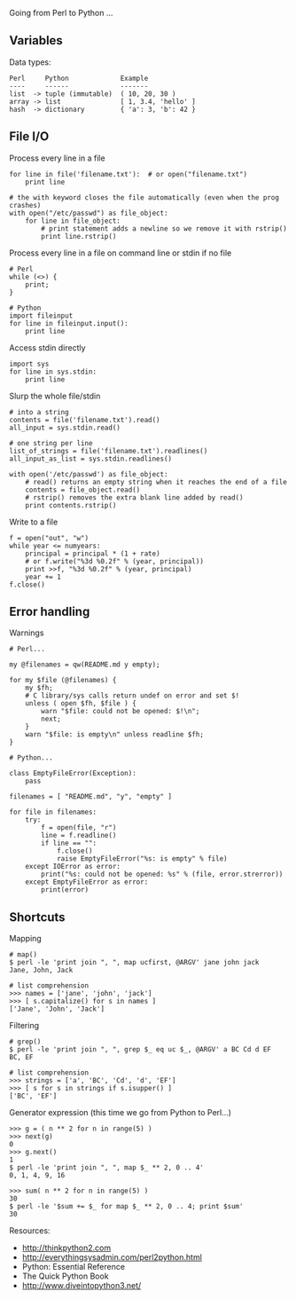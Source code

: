 Going from Perl to Python ...

Variables
---------

Data types:

    Perl     Python             Example
    ----     ------             -------
    list  -> tuple (immutable)  ( 10, 20, 30 ) 
    array -> list               [ 1, 3.4, 'hello' ]
    hash  -> dictionary         { 'a': 3, 'b': 42 }

File I/O
--------

Process every line in a file
	
    for line in file('filename.txt'):  # or open("filename.txt")
        print line
	
    # the with keyword closes the file automatically (even when the prog crashes)
    with open("/etc/passwd") as file_object:
        for line in file_object:
            # print statement adds a newline so we remove it with rstrip()
            print line.rstrip()

Process every line in a file on command line or stdin if no file

    # Perl
    while (<>) { 
        print;
    }
    
    # Python
    import fileinput
    for line in fileinput.input():
        print line

Access stdin directly

    import sys
    for line in sys.stdin:
        print line

Slurp the whole file/stdin

    # into a string
    contents = file('filename.txt').read()
    all_input = sys.stdin.read()

    # one string per line
    list_of_strings = file('filename.txt').readlines()
    all_input_as_list = sys.stdin.readlines()
    
    with open('/etc/passwd') as file_object:
        # read() returns an empty string when it reaches the end of a file
        contents = file_object.read()
        # rstrip() removes the extra blank line added by read()
        print contents.rstrip()

Write to a file

    f = open("out", "w")
    while year <= numyears:
        principal = principal * (1 + rate)
        # or f.write("%3d %0.2f" % (year, principal))
        print >>f, "%3d %0.2f" % (year, principal)
        year += 1
    f.close()

Error handling
--------------

Warnings

    # Perl...
    
    my @filenames = qw(README.md y empty);

    for my $file (@filenames) {
        my $fh;
	    # C library/sys calls return undef on error and set $!
        unless ( open $fh, $file ) {
            warn "$file: could not be opened: $!\n";
            next;
        }
        warn "$file: is empty\n" unless readline $fh;
    }

    # Python...
    
    class EmptyFileError(Exception):
        pass

    filenames = [ "README.md", "y", "empty" ]

    for file in filenames:
        try:
            f = open(file, "r")
            line = f.readline()
            if line == "":
                f.close()
                raise EmptyFileError("%s: is empty" % file)
        except IOError as error:
            print("%s: could not be opened: %s" % (file, error.strerror))
        except EmptyFileError as error:
            print(error)

Shortcuts
---------

Mapping

	# map()
	$ perl -le 'print join ", ", map ucfirst, @ARGV' jane john jack
	Jane, John, Jack
	
	# list comprehension
    >>> names = ['jane', 'john', 'jack']
	>>> [ s.capitalize() for s in names ]
	['Jane', 'John', 'Jack']

Filtering

	# grep()
	$ perl -le 'print join ", ", grep $_ eq uc $_, @ARGV' a BC Cd d EF
	BC, EF
	
	# list comprehension
	>>> strings = ['a', 'BC', 'Cd', 'd', 'EF']
	>>> [ s for s in strings if s.isupper() ]
	['BC', 'EF']

Generator expression (this time we go from Python to Perl...)

	>>> g = ( n ** 2 for n in range(5) )
	>>> next(g)
	0
	>>> g.next()
	1
	$ perl -le 'print join ", ", map $_ ** 2, 0 .. 4'
	0, 1, 4, 9, 16

	>>> sum( n ** 2 for n in range(5) )
	30
	$ perl -le '$sum += $_ for map $_ ** 2, 0 .. 4; print $sum'
	30

Resources:

* http://thinkpython2.com
* http://everythingsysadmin.com/perl2python.html
* Python: Essential Reference
* The Quick Python Book
* http://www.diveintopython3.net/
